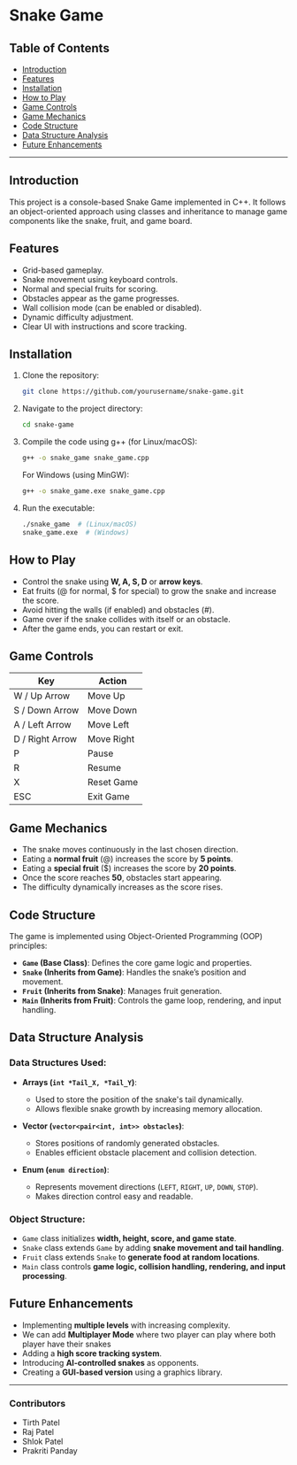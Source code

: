 # Snake Game

## Table of Contents
- [Introduction](#introduction)
- [Features](#features)
- [Installation](#installation)
- [How to Play](#how-to-play)
- [Game Controls](#game-controls)
- [Game Mechanics](#game-mechanics)
- [Code Structure](#code-structure)
- [Data Structure Analysis](#data-structure-analysis)
- [Future Enhancements](#future-enhancements)

---

## Introduction
This project is a console-based Snake Game implemented in C++. It follows an object-oriented approach using classes and inheritance to manage game components like the snake, fruit, and game board.

## Features
- Grid-based gameplay.
- Snake movement using keyboard controls.
- Normal and special fruits for scoring.
- Obstacles appear as the game progresses.
- Wall collision mode (can be enabled or disabled).
- Dynamic difficulty adjustment.
- Clear UI with instructions and score tracking.

## Installation
1. Clone the repository:
   ```sh
   git clone https://github.com/yourusername/snake-game.git
   ```
2. Navigate to the project directory:
   ```sh
   cd snake-game
   ```
3. Compile the code using g++ (for Linux/macOS):
   ```sh
   g++ -o snake_game snake_game.cpp
   ```
   For Windows (using MinGW):
   ```sh
   g++ -o snake_game.exe snake_game.cpp
   ```
4. Run the executable:
   ```sh
   ./snake_game  # (Linux/macOS)
   snake_game.exe  # (Windows)
   ```

## How to Play
- Control the snake using **W, A, S, D** or **arrow keys**.
- Eat fruits (@ for normal, $ for special) to grow the snake and increase the score.
- Avoid hitting the walls (if enabled) and obstacles (#).
- Game over if the snake collides with itself or an obstacle.
- After the game ends, you can restart or exit.

## Game Controls
| Key   | Action |
|-------|--------|
| W / Up Arrow   | Move Up |
| S / Down Arrow | Move Down |
| A / Left Arrow | Move Left |
| D / Right Arrow | Move Right |
| P | Pause |
| R | Resume |
| X | Reset Game |
| ESC | Exit Game |

## Game Mechanics
- The snake moves continuously in the last chosen direction.
- Eating a **normal fruit** (@) increases the score by **5 points**.
- Eating a **special fruit** ($) increases the score by **20 points**.
- Once the score reaches **50**, obstacles start appearing.
- The difficulty dynamically increases as the score rises.

## Code Structure
The game is implemented using Object-Oriented Programming (OOP) principles:

- **`Game` (Base Class)**: Defines the core game logic and properties.
- **`Snake` (Inherits from Game)**: Handles the snake’s position and movement.
- **`Fruit` (Inherits from Snake)**: Manages fruit generation.
- **`Main` (Inherits from Fruit)**: Controls the game loop, rendering, and input handling.

## Data Structure Analysis
### Data Structures Used:
- **Arrays (`int *Tail_X, *Tail_Y`)**:
  - Used to store the position of the snake's tail dynamically.
  - Allows flexible snake growth by increasing memory allocation.

- **Vector (`vector<pair<int, int>> obstacles`)**:
  - Stores positions of randomly generated obstacles.
  - Enables efficient obstacle placement and collision detection.

- **Enum (`enum direction`)**:
  - Represents movement directions (`LEFT`, `RIGHT`, `UP`, `DOWN`, `STOP`).
  - Makes direction control easy and readable.

### Object Structure:
- `Game` class initializes **width, height, score, and game state**.
- `Snake` class extends `Game` by adding **snake movement and tail handling**.
- `Fruit` class extends `Snake` to **generate food at random locations**.
- `Main` class controls **game logic, collision handling, rendering, and input processing**.

## Future Enhancements
- Implementing **multiple levels** with increasing complexity.
- We can add **Multiplayer Mode** where two player can play where both player have their snakes
- Adding a **high score tracking system**.
- Introducing **AI-controlled snakes** as opponents.
- Creating a **GUI-based version** using a graphics library.

---

### Contributors
- Tirth Patel
- Raj Patel
- Shlok Patel
- Prakriti Panday


